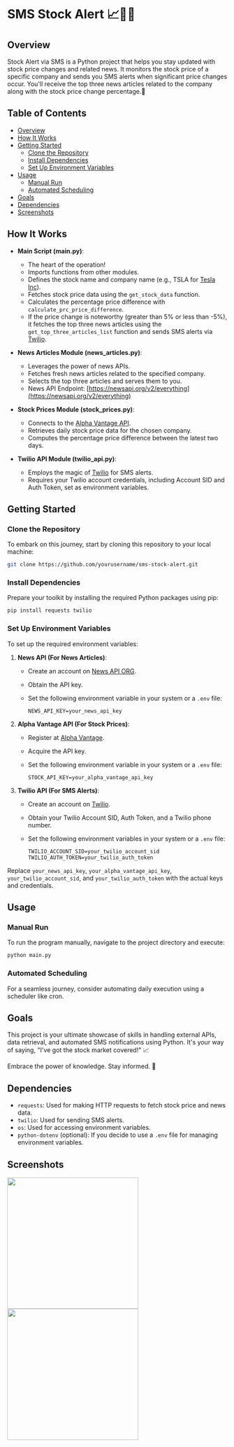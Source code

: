 # SMS Stock Alert 📈🚀📰

## Overview

Stock Alert via SMS is a Python project that helps you stay updated with stock price changes and related news. It monitors the stock price of a specific company and sends you SMS alerts when significant price changes occur. You'll receive the top three news articles related to the company along with the stock price change percentage.🚀


## Table of Contents

- [Overview](#overview)
- [How It Works](#how-it-works)
- [Getting Started](#getting-started)
  - [Clone the Repository](#clone-the-repository)
  - [Install Dependencies](#install-dependencies)
  - [Set Up Environment Variables](#set-up-environment-variables)
- [Usage](#usage)
  - [Manual Run](#manual-run)
  - [Automated Scheduling](#automated-scheduling)
- [Goals](#goals)
- [Dependencies](#dependencies)
- [Screenshots](#screenshots)

## How It Works

- **Main Script (main.py)**:
  - The heart of the operation!
  - Imports functions from other modules.
  - Defines the stock name and company name (e.g., TSLA for [Tesla Inc](https://www.tesla.com/)).
  - Fetches stock price data using the `get_stock_data` function.
  - Calculates the percentage price difference with `calculate_prc_price_difference`.
  - If the price change is noteworthy (greater than 5% or less than -5%), it fetches the top three news articles using the `get_top_three_articles_list` function and sends SMS alerts via [Twilio](https://www.twilio.com/).

- **News Articles Module (news_articles.py)**:
  - Leverages the power of news APIs.
  - Fetches fresh news articles related to the specified company.
  - Selects the top three articles and serves them to you.
  - News API Endpoint: [https://newsapi.org/v2/everything](https://newsapi.org/v2/everything)

- **Stock Prices Module (stock_prices.py)**:
  - Connects to the [Alpha Vantage API](https://www.alphavantage.co/).
  - Retrieves daily stock price data for the chosen company.
  - Computes the percentage price difference between the latest two days.

- **Twilio API Module (twilio_api.py)**:
  - Employs the magic of [Twilio](https://www.twilio.com/) for SMS alerts.
  - Requires your Twilio account credentials, including Account SID and Auth Token, set as environment variables.

## Getting Started

### Clone the Repository

To embark on this journey, start by cloning this repository to your local machine:


  ```sh
  git clone https://github.com/yourusername/sms-stock-alert.git
  ```
### Install Dependencies

Prepare your toolkit by installing the required Python packages using pip:
  ```sh
  pip install requests twilio
  ```
### Set Up Environment Variables

To set up the required environment variables:

1. **News API (For News Articles)**:
   - Create an account on [News API ORG](https://newsapi.org/).
   - Obtain the API key.
   - Set the following environment variable in your system or a `.env` file:

     ```
     NEWS_API_KEY=your_news_api_key
     ```

2. **Alpha Vantage API (For Stock Prices)**:
   - Register at [Alpha Vantage](https://www.alphavantage.co/).
   - Acquire the API key.
   - Set the following environment variable in your system or a `.env` file:

     ```
     STOCK_API_KEY=your_alpha_vantage_api_key
     ```

3. **Twilio API (For SMS Alerts)**:
   - Create an account on [Twilio](https://www.twilio.com/).
   - Obtain your Twilio Account SID, Auth Token, and a Twilio phone number.
   - Set the following environment variables in your system or a `.env` file:

     ```
     TWILIO_ACCOUNT_SID=your_twilio_account_sid
     TWILIO_AUTH_TOKEN=your_twilio_auth_token
     ```

Replace `your_news_api_key`, `your_alpha_vantage_api_key`, `your_twilio_account_sid`, and `your_twilio_auth_token` with the actual keys and credentials.

## Usage

### Manual Run

To run the program manually, navigate to the project directory and execute:
  ```sh
  python main.py
  ```
### Automated Scheduling

For a seamless journey, consider automating daily execution using a scheduler like cron.

## Goals

This project is your ultimate showcase of skills in handling external APIs, data retrieval, and automated SMS notifications using Python. It's your way of saying, "I've got the stock market covered!" 📈

Embrace the power of knowledge. Stay informed. 🚀

## Dependencies

- `requests`: Used for making HTTP requests to fetch stock price and news data.
- `twilio`: Used for sending SMS alerts.
- `os`: Used for accessing environment variables.
- `python-dotenv` (optional): If you decide to use a `.env` file for managing environment variables.

## Screenshots

<p float="left">
  <img src="https://github.com/asvilen/sms-stock-alert/assets/47661156/9ebeda42-b8f8-4858-bbf3-db9fbe3386a7" width="300" />
  <img src="https://github.com/asvilen/sms-stock-alert/assets/47661156/8af076a0-d0d4-40e9-b014-7ca75239d803" width="300" />
</p>


